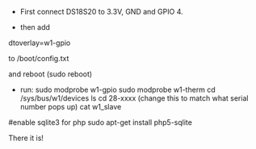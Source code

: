 * First connect DS18S20 to 3.3V, GND and GPIO 4.

* then add

dtoverlay=w1-gpio

to /boot/config.txt

and reboot (sudo reboot)

* run:
sudo modprobe w1-gpio
sudo modprobe w1-therm
cd /sys/bus/w1/devices
ls
cd 28-xxxx (change this to match what serial number pops up)
cat w1_slave

#enable sqlite3 for php
sudo apt-get install php5-sqlite

There it is!

